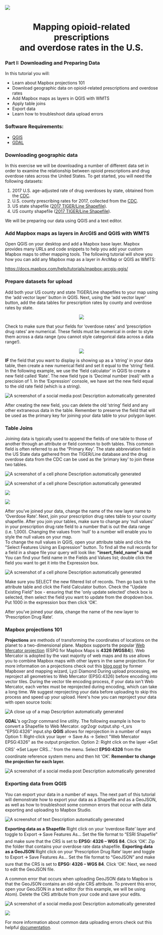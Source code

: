 <img src="https://github.com/mjdanielson/University-of-Oregon/blob/master/Labs/Opioid-Tutorial/Images/logo.png">

<h1 align="center"> Mapping opioid-related prescriptions <br> and overdose rates in the U.S.</h1>


### Part I: Downloading and Preparing Data 

In this tutorial you will:

- Learn about Mapbox projections 101
- Download geographic data on opioid-related prescriptions and overdose rates
- Add Mapbox maps as layers in QGIS with WMTS
- Apply table joins 
- Export data
- Learn how to troubleshoot data upload errors


### Software Requirements: 

- [QGIS](https://www.qgis.org/en/site/forusers/alldownloads.html) 
- [GDAL](https://gdal.org/) 

### Downloading geographic data

In this exercise we will be downloading a number of different data set in order to examine the relationship between opioid prescriptions and drug overdose rates across the United States. To get started, you will need the following datasets: 

1. 2017 U.S. age-adjusted rate of drug overdoses by state, obtained from the [CDC](https://www.cdc.gov/drugoverdose/data/statedeaths.html).
2. U.S. county prescribing rates for 2017, collected from the [CDC](https://www.cdc.gov/drugoverdose/maps/rxcounty2017.html).
3. US state shapefile ([2017 TIGER/Line Shapefile](https://www.census.gov/cgi-bin/geo/shapefiles/index.php?year=2017&layergroup=Counties+%28and+equivalent%29)).
4. US county shapefile ([2017 TIGER/Line Shapefile](https://www.census.gov/cgi-bin/geo/shapefiles/index.php?year=2017&layergroup=States+%28and+equivalent%29)). 

We will be preparing our data using QGIS and a text editor.

### Add Mapbox maps as layers in ArcGIS and QGIS with WMTS

Open QGIS on your desktop and add a Mapbox base layer. 
Mapbox provides many URLs and code snippets to help you add your custom Mapbox maps to other mapping tools. The following tutorial will show you how you can add any Mapbox map as a layer in ArcMap or QGIS as WMTS: 

https://docs.mapbox.com/help/tutorials/mapbox-arcgis-qgis/


### Prepare datasets for upload

Add both your US county and state TIGER/Line shapefiles to your map using the ‘add vector layer’ button in QGIS.
Next, using the ‘add vector layer’ button, add the data tables for prescription rates by county and overdose rates by state. 

<p align="center">
  <img src="https://github.com/mjdanielson/University-of-Oregon/blob/master/Labs/Opioid-Tutorial/Images/QGIS_add_layer.png">
  </p>

Check to make sure that your fields for ‘overdose  rates’ and ‘prescription drug rates’ are numerical. These fields must be numerical in order to style them across a data range (you cannot style categorical data across a data range!). 

<p align="center">
  <img src='https://github.com/mjdanielson/University-of-Oregon/blob/master/Labs/Opioid-Tutorial/Images/Screen%20Shot%202019-10-01%20at%2012.46.38%20PM.png'>
  </p>


**IF** the field that you want to display is showing up as a ‘string’ in your data table, then create a new numerical field and set it equal to the ‘string’ field. In the following example, we use the ‘field calculator’ in QGIS to create a new field called ‘Rate’. The new field type is ‘Decimal number (real)’ with a precision of 1. In the ‘Expression’ console, we have set the new field equal to the old rate field (which is a string). 

![A screenshot of a social media post  Description automatically generated](https://lh6.googleusercontent.com/rnPniYlgi3XMVRVmqv4Uxbre4kXr3vhvBkTozahDCkDJJDDO7ApElGW2bX5wyZ54cxDIYx8s5qFM6W7KZkKx2wpjMMJnL-Fj6_CUC-8n6E1sC2SMW1AS_nlYLVYLm6Dymhef_3YW)


After creating the new field, you can delete the old ‘string’ field and any other extraneous data in the table. Remember to preserve the field that will be used as the primary key for joining your data table to your polygon layer. 

### Table Joins

Joining data is typically used to append the fields of one table to those of another through an attribute or field common to both tables. This common field is often referred to as the “Primary Key’. The state abbreviation field in the US State data gathered from the TIGER/Line database and the drug overdose data from the CDC can be used as the ‘primary key’ to join these two tables. 


![A screenshot of a cell phone  Description automatically generated](https://lh4.googleusercontent.com/mNImKz5qs3ZeaWG5YSziRyrLugSTrCqmeL195cpHPePaTCPyU5nfHAZeHdB8rl5Xj7p7ZPVgQ61KXxpY4Db_B1GkO1qFT1FIQTdMyyw8BvGWbyaoR1JWq_-By77WjcbXptiyR2k9)

![A screenshot of a cell phone  Description automatically generated](https://lh4.googleusercontent.com/Rt78qiKR-VzH5-rGxXXsjPfR3IFKcxpPfvINyMGWLxhMiZUEDuJAtxHSWDrp_DbRSsw8qFgk2KjNCrfB8tMMmK9v96Npd0QylYMHnbmvseM6zsOm1RCZ4z8PyJUtS6Cz5zlcfZ2b)

![](https://docs.google.com/a/mapbox.com/drawings/d/sG3DDBZYqFh0RbRxRmUrcAA/image?w=81&h=203&rev=1&ac=1&parent=1OmNvY7TlLi21PkNRGyZ4hCApwcvzI3ZuVTY6EjQ4FbY)

![](https://docs.google.com/a/mapbox.com/drawings/d/sMUqzI7XKh7b8pkzo0YlgqQ/image?w=91&h=203&rev=1&ac=1&parent=1OmNvY7TlLi21PkNRGyZ4hCApwcvzI3ZuVTY6EjQ4FbY)


After you’ve joined your data, change the name of the new layer name to ‘Overdose  Rate’. 
Next, join your prescription drug rates table to your county shapefile. After you join your tables, make sure to change any ‘null values’ in your prescription drug rate field to a number that is out the data range (i.e. 1,000). Changing the values from ‘null’ to a number will enable you to style the null values on your map.  
To change the null values in QGIS, open your attribute table and click the "Select Features Using an Expression" button. To find all the null records for a field in a shape file your query will look like:
**"insert_field_name" is null**
You can find your field name in the Fields and Values list; double click the field you want to get it into the Expression box.

![A screenshot of a cell phone  Description automatically generated](https://lh5.googleusercontent.com/Ka9SLzMAg9oPmfww5LJuQ0QxhvoXiUJ688IMkciMbYp97TX6nuUL3h74XnWyAgADac6jIK1MNJ1MH2uf7XuGLTiOnY1jWmwxzsnOVek-zDWNckoIT5vhe0FtlodDD33fJBBDR2l4)


Make sure you SELECT the new filtered list of records. Then go back to the attribute table and click the Field Calculator button. Check the "Update Existing Field" box - ensuring that the 'only update selected' check box is selected, then select the field you want to update from the dropdown box. Put 1000 in the expression box then click ‘OK’. 

After you’ve joined your data, change the name of the new layer to ‘Prescription Drug Rate’. 


### Mapbox projections 101

**Projections** are methods of transforming the coordinates of locations on the planet to a two-dimensional plane. Mapbox supports the popular [Web Mercator projection](http://en.wikipedia.org/wiki/Mercator_projection) (ESPG for Mapbox Maps is **4326 (WGS84**)). Web Mercator is adopted by the vast majority of web maps and its use allows you to combine Mapbox maps with other layers in the same projection.
For more information on a projections check out this [blog post](https://lyzidiamond.com/posts/4326-vs-3857) by former Mapboxer and mapping wizard, Lyzi Diamond
During upload processing, we reproject all geometries to Web Mercator (EPSG:4326) before encoding into vector tiles. During the vector tile encoding process, if your data isn't Web Mercator, each vertex must be reprojected during encoding, which can take a long time.
We suggest reprojecting your data before uploading to skip this process and speed up your upload. Here's how you can reproject your data with open source tools:


![A close up of a map  Description automatically generated](https://lh3.googleusercontent.com/ai1wBQNxX61G9cxhqr0i-s6p6Rmve_pljE4mcOb4imAJmsNP8GUGwrxlELJ2hrH3g70YgQsTHgkZK_xRwO1w6aQ6At3wGxzVWJuyLYM3R0j1Uu6DmmNH8NTyQ-Fa8DgEzFaharMe)


**GDAL**'s ogr2ogr command line utility. The following example is how to convert a Shapefile to Web Mercator.
ogr2ogr output.shp -t_srs "EPSG:4326" input.shp
**QGIS** allows for reprojection in a number of ways
Option 1:  Right-click your layer -> Save As -> Select "Web Mercator EPSG:4326" as the output projection.
Option 2: Right click on the layer 🡪Set CRS’ 🡪Set Layer CRS…’ from the menu. Select 
**EPSG:4326** from the coordinate reference system menu and then hit ‘OK’. 
**Remember to change the projection for each layer.**



![A screenshot of a social media post  Description automatically generated](https://lh4.googleusercontent.com/nOumsTxLQNTZH2kv-nO6bYDe2_uOEm1LhfBwKyeXV-ZWCdGt9M2lNpThLl_lW03e-1bWb_R8EFAFDmto0-PntOBFjA1FB0c81LpBxBPRKaoiRTYV8xEDBhtbdAp-PeCOm1Fp0fwu)

### Exporting data from QGIS

You can export your data in a number of ways. The next part of this tutorial will demonstrate how to export your data as a Shapefile and as a GeoJSON, as well as how to troubleshoot some common errors that occur with data exporting and uploading to Mapbox Studio. 

![A screenshot of text  Description automatically generated](https://lh3.googleusercontent.com/aPL-_N9gDKGL59Erlq8-6ul6A2HjuwEydoEp3tKyKnrMJSMEERHHYTstZWOToVF8IalwjAznrnA_tuCO26GtRFvUYoILeu7KxAPModTJXHIiH2DyTTkcvY1TpNm-E3xblojUqW1h)


**Exporting data as a Shapefile**
Right click on your ‘overdose  Rate’ layer and toggle to Export 🡪 Save Features As…
Set the file format to “ESRI Shapefile” and make sure that the CRS is set to **EPSG: 4326 – WGS 84**. 
Click ‘OK’. 
Zip the folder that contains your overdose rate data shapefile. 
**Exporting data as a GeoJSON** 
Right click on your ‘Prescription Drug Rate’ layer and toggle to Export 🡪 Save Features As…
Set the file format to “GeoJSON” and make sure that the CRS is set to **EPSG: 4326 – WGS 84**. 
Click ‘OK’. 
Next, we need to edit the GeoJSON file. 


A common error that occurs when uploading GeoJSON data to Mapbox is that the GeoJSON contains an old-style CRS attribute. To prevent this error, open your GeoJSON in a text editor (for this example, we will be using Atom). Delete the CRS attribute from your code and save your edits. 

![A screenshot of a social media post  Description automatically generated](https://lh5.googleusercontent.com/TDXkDiVanE2_m4xhpk303_ELLf9oy8-6tIgobebSj7gXDzsvEkQETbYnz45PiBAbrfEpI_AuA8fTZGaLS7196JRLetT4mNhI9PlWduIQ1PVqR1oF437X8wZaBcEkomxESF9Ochci)

![](https://docs.google.com/a/mapbox.com/drawings/d/s1Lp7DV4OBEs0ZaO9iOVL-A/image?w=534&h=18&rev=1&ac=1&parent=1OmNvY7TlLi21PkNRGyZ4hCApwcvzI3ZuVTY6EjQ4FbY)



For more information about common data uploading errors check out this helpful [documentation](https://docs.mapbox.com/help/troubleshooting/uploads/). 


